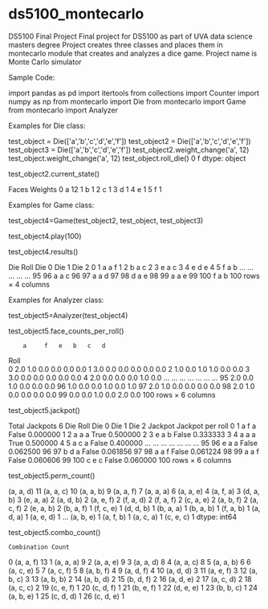 # ds5100_montecarlo
DS5100 Final Project
Final project for DS5100 as part of UVA data science masters degree
Project creates three classes and places them in montecarlo module that creates and analyzes a dice game.
Project name is Monte Carlo simulator

Sample Code:

import pandas as pd 
import itertools 
from collections import Counter 
import numpy as np 
from montecarlo import Die
from montecarlo import Game
from montecarlo import Analyzer

Examples for Die class:

test_object = Die(['a','b','c','d','e','f'])
test_object2 = Die(['a','b','c','d','e','f'])
test_object3 = Die(['a','b','c','d','e','f'])
test_object2.weight_change('a', 12)
test_object.weight_change('a', 12)
test_object.roll_die()
  0    f
  dtype: object
  
test_object2.current_state()

  Faces	Weights
0	a	    12
1	b	    1
2	c	    1
3	d	    1
4	e	    1
5	f	    1

Examples for Game class:

test_object4=Game(test_object2, test_object, test_object3)

test_object4.play(100)

test_object4.results()

Die	Roll	Die 0	Die 1	Die 2
0	  1	    a	    a	    f
1	  2	    b	    a	    c
2	  3	    e	    a	    c
3	  4	    e	    d	    e
4	  5	    f	    a	    b
...	...	  ...	  ...	  ...
95	96	  a	    a	    c
96	97	  a	    a	    d
97	98	  d	    a	    e
98	99	  a	    a	    e
99	100	  f	    a	    b
100 rows × 4 columns

Examples for Analyzer class:

test_object5=Analyzer(test_object4)

test_object5.face_counts_per_roll()

	    a	  f	  e	  b	  c	  d
Roll						
0	    2.0	1.0	0.0	0.0	0.0	0.0
1	    3.0	0.0	0.0	0.0	0.0	0.0
2	    1.0	0.0	1.0	1.0	0.0	0.0
3	    3.0	0.0	0.0	0.0	0.0	0.0
4	    2.0	0.0	0.0	0.0	1.0	0.0
...	  ...	...	...	...	...	...
95	  2.0	0.0	1.0	0.0	0.0	0.0
96	  1.0	0.0	0.0	1.0	0.0	1.0
97	  2.0	1.0	0.0	0.0	0.0	0.0
98	  2.0	1.0	0.0	0.0	0.0	0.0
99	  0.0	0.0	1.0	0.0	2.0	0.0
100 rows × 6 columns

test_object5.jackpot()

Total Jackpots 6
Die	Roll	Die 0	Die 1	Die 2	Jackpot	Jackpot per roll
0	  1	    a	    f	    a	    False	  0.000000
1	  2	    a	    a	    a	    True	  0.500000
2	  3	    e	    a	    b	    False	  0.333333
3	  4	    a	    a	    a	    True	  0.500000
4	  5	    a	    c	    a	    False	  0.400000
...	...	  ...	  ...	  ...	  ...	    ...
95	96	  e	    a	    a	    False	  0.062500
96	97	  b	    d	    a	    False	  0.061856
97	98	  a	    a	    f	    False	  0.061224
98	99	  a	    a	    f	    False	  0.060606
99	100	  c	    e	    c	    False	  0.060000
100 rows × 6 columns

test_object5.perm_count()

(a, a, d)    11
(a, a, c)    10
(a, a, b)     9
(a, a, f)     7
(a, a, a)     6
(a, a, e)     4
(a, f, a)     3
(d, a, b)     3
(e, a, a)     2
(a, d, b)     2
(a, e, f)     2
(f, a, d)     2
(f, a, f)     2
(c, a, e)     2
(a, b, f)     2
(a, c, f)     2
(e, a, b)     2
(b, a, f)     1
(f, c, e)     1
(d, d, b)     1
(b, a, a)     1
(b, a, b)     1
(f, a, b)     1
(a, d, a)     1
(a, e, d)     1
...
(a, b, e)     1
(a, f, b)     1
(a, c, a)     1
(c, e, c)     1
dtype: int64

test_object5.combo_count()

	Combination	Count
0	  (a, a, f)	13
1	  (a, a, a)	9
2	  (a, a, e)	9
3	  (a, a, d)	8
4	  (a, a, c)	8
5	  (a, a, b)	6
6	  (a, c, e)	5
7	  (a, c, f)	5
8	  (a, b, f)	4
9	  (a, d, f)	4
10	(a, d, d)	3
11	(a, e, f)	3
12	(a, b, c)	3
13	(a, b, b)	2
14	(a, b, d)	2
15	(b, d, f)	2
16	(a, d, e)	2
17	(a, c, d)	2
18	(a, c, c)	2
19	(c, e, f)	1
20	(c, d, f)	1
21	(b, e, f)	1
22	(d, e, e)	1
23	(b, b, c)	1
24	(a, b, e)	1
25	(c, d, d)	1
26	(c, d, e)	1
